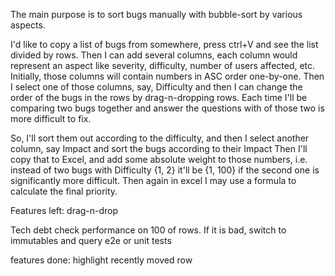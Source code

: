 The main purpose is to sort bugs manually with bubble-sort by various aspects.

I'd like to copy a list of bugs from somewhere, press ctrl+V and see the list divided by rows.
Then I can add several columns, each column would represent an aspect like severity, difficulty, number of users affected, etc. Initially, those columns will contain numbers in ASC order one-by-one.
Then I select one of those columns, say, Difficulty and then I can change the order of the bugs in the rows by drag-n-dropping rows. Each time I'll be comparing two bugs together and answer the questions with of those two is more difficult to fix.

So, I'll sort them out according to the difficulty, and then I select another column, say Impact and sort the bugs according to their Impact
Then I'll copy that to Excel, and add some absolute weight to those numbers, i.e. instead of two bugs with Difficulty {1, 2} it'll be {1, 100} if the second one is significantly more difficult. Then again in excel I may use a formula to calculate the final priority.

Features left:
    drag-n-drop

Tech debt
    check performance on 100 of rows. If it is bad, switch to immutables and query
    e2e or unit tests


features done:
    highlight recently moved row